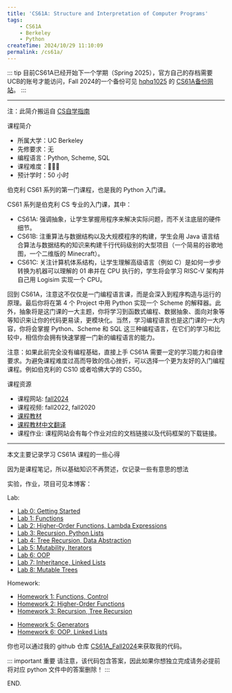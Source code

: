 ```yaml
---
title: 'CS61A: Structure and Interpretation of Computer Programs'
tags:
    - CS61A
    - Berkeley
    - Python
createTime: 2024/10/29 11:10:09
permalink: /cs61a/
---
```


::: tip
目前CS61A已经开始下一个学期（Spring 2025），官方自己的存档需要UCB的账号才能访问，Fall 2024的一个备份可见 [hqhq1025](https://github.com/hqhq1025/cs61a-24fa-backup) 的 [CS61A备份网站](https://hqhq1025.github.io/cs61a-24fa-backup/index.html)。
:::

----

注：此简介搬运自 [CS自学指南](https://csdiy.wiki/%E7%BC%96%E7%A8%8B%E5%85%A5%E9%97%A8/Python/CS61A/)

课程简介
- 所属大学：UC Berkeley
- 先修要求：无
- 编程语言：Python, Scheme, SQL
- 课程难度：🌟🌟🌟
- 预计学时：50 小时

伯克利 CS61 系列的第一门课程，也是我的 Python 入门课。

CS61 系列是伯克利 CS 专业的入门课，其中：

- CS61A: 强调抽象，让学生掌握用程序来解决实际问题，而不关注底层的硬件细节。
- CS61B: 注重算法与数据结构以及大规模程序的构建，学生会用 Java 语言结合算法与数据结构的知识来构建千行代码级别的大型项目（一个简易的谷歌地图，一个二维版的 Minecraft）。
- CS61C: 关注计算机体系结构，让学生理解高级语言（例如 C）是如何一步步转换为机器可以理解的 01 串并在 CPU 执行的，学生将会学习 RISC-V 架构并自己用 Logisim 实现一个 CPU。

回到 CS61A，注意这不仅仅是一门编程语言课，而是会深入到程序构造与运行的原理。最后你将在第 4 个 Project 中用 Python 实现一个 Scheme 的解释器。此外，抽象将是这门课的一大主题，你将学习到函数式编程、数据抽象、面向对象等等知识来让你的代码更易读，更模块化。当然，学习编程语言也是这门课的一大内容，你将会掌握 Python、Scheme 和 SQL 这三种编程语言，在它们的学习和比较中，相信你会拥有快速掌握一门新的编程语言的能力。

注意：如果此前完全没有编程基础，直接上手 CS61A 需要一定的学习能力和自律要求。为避免课程难度过高而导致的信心挫折，可以选择一个更为友好的入门编程课程。例如伯克利的 CS10 或者哈佛大学的 CS50。

课程资源

- 课程网站: [fall2024](https://cs61a.org/)
- 课程视频: fall2022, fall2020
- [课程教材](https://www.composingprograms.com/)
- [课程教材中文翻译](https://composingprograms.netlify.app/)
- 课程作业: 课程网站会有每个作业对应的文档链接以及代码框架的下载链接。

----

本文主要记录学习 CS61A 课程的一些心得

因为是课程笔记，所以基础知识不再赘述，仅记录一些有意思的想法

实验，作业，项目可见本博客：

Lab:
- [Lab 0: Getting Started](./lab/lab00.md)
- [Lab 1: Functions](./lab/lab01.md)
- [Lab 2: Higher-Order Functions, Lambda Expressions](./lab/lab02.md)
- [Lab 3: Recursion, Python Lists](./lab/lab03.md)
- [Lab 4: Tree Recursion, Data Abstraction](./lab/lab04.md)
- [Lab 5: Mutability, Iterators](./lab/lab05.md)
- [Lab 6: OOP](./lab/lab06.md)
- [Lab 7: Inheritance, Linked Lists](./lab/lab07.md)
- [Lab 8: Mutable Trees](./lab/lab08.md)

Homework:
- [Homework 1: Functions, Control](./homework/hw01.md)
- [Homework 2: Higher-Order Functions](./homework/hw02.md)
- [Homework 3: Recursion, Tree Recursion](./homework/hw03.md)
<!-- - [Homework 1: Functions, Control](./homework/hw01.md) -->
- [Homework 5: Generators](./homework/hw05.md)
- [Homework 6: OOP, Linked Lists](./homework/hw06.md)



你也可以通过我的 github 仓库 [CS61A_Fall2024](https://github.com/zzyAJohn/CS61A_Fall2024)来获取我的代码。

::: important 重要
请注意，该代码包含答案，因此如果你想独立完成请务必提前将对应 python 文件中的答案删除！
:::

END.